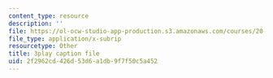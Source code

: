 ```yaml
---
content_type: resource
description: ''
file: https://ol-ocw-studio-app-production.s3.amazonaws.com/courses/20-219-becoming-the-next-bill-nye-writing-and-hosting-the-educational-show-january-iap-2015/2f2962cd426d53d6a1db9f7f50c5a452_rCG6r6gotZQ.vtt
file_type: application/x-subrip
resourcetype: Other
title: 3play caption file
uid: 2f2962cd-426d-53d6-a1db-9f7f50c5a452
---
```


